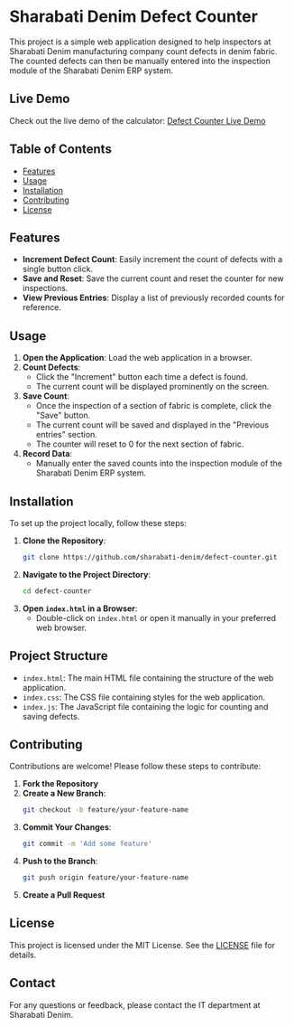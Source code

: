 # Sharabati Denim Defect Counter

This project is a simple web application designed to help inspectors at Sharabati Denim manufacturing company count defects in denim fabric. The counted defects can then be manually entered into the inspection module of the Sharabati Denim ERP system.

## Live Demo

Check out the live demo of the calculator: [Defect Counter Live Demo](https://defects-counter.netlify.app/)

## Table of Contents
- [Features](#features)
- [Usage](#usage)
- [Installation](#installation)
- [Contributing](#contributing)
- [License](#license)

## Features
- **Increment Defect Count**: Easily increment the count of defects with a single button click.
- **Save and Reset**: Save the current count and reset the counter for new inspections.
- **View Previous Entries**: Display a list of previously recorded counts for reference.

## Usage
1. **Open the Application**: Load the web application in a browser.
2. **Count Defects**:
   - Click the "Increment" button each time a defect is found.
   - The current count will be displayed prominently on the screen.
3. **Save Count**:
   - Once the inspection of a section of fabric is complete, click the "Save" button.
   - The current count will be saved and displayed in the "Previous entries" section.
   - The counter will reset to 0 for the next section of fabric.
4. **Record Data**:
   - Manually enter the saved counts into the inspection module of the Sharabati Denim ERP system.

## Installation
To set up the project locally, follow these steps:

1. **Clone the Repository**:
    ```bash
    git clone https://github.com/sharabati-denim/defect-counter.git
    ```
2. **Navigate to the Project Directory**:
    ```bash
    cd defect-counter
    ```
3. **Open `index.html` in a Browser**:
    - Double-click on `index.html` or open it manually in your preferred web browser.

## Project Structure
- `index.html`: The main HTML file containing the structure of the web application.
- `index.css`: The CSS file containing styles for the web application.
- `index.js`: The JavaScript file containing the logic for counting and saving defects.

## Contributing
Contributions are welcome! Please follow these steps to contribute:

1. **Fork the Repository**
2. **Create a New Branch**:
    ```bash
    git checkout -b feature/your-feature-name
    ```
3. **Commit Your Changes**:
    ```bash
    git commit -m 'Add some feature'
    ```
4. **Push to the Branch**:
    ```bash
    git push origin feature/your-feature-name
    ```
5. **Create a Pull Request**

## License
This project is licensed under the MIT License. See the [LICENSE](LICENSE) file for details.

## Contact
For any questions or feedback, please contact the IT department at Sharabati Denim.


